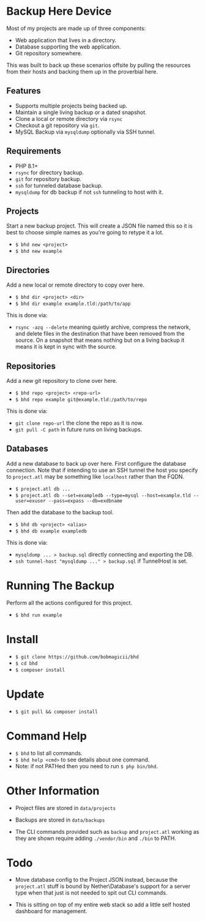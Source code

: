 # Backup Here Device

Most of my projects are made up of three components:

* Web application that lives in a directory.
* Database supporting the web application.
* Git repository somewhere.

This was built to back up these scenarios offsite by pulling the resources from their hosts and backing them up in the proverbial here.

## Features

* Supports multiple projects being backed up.
* Maintain a single living backup or a dated snapshot.
* Clone a local or remote directory via `rsync`
* Checkout a git repository via `git`.
* MySQL Backup via `mysqldump` optionally via SSH tunnel.

## Requirements

* PHP 8.1+
* `rsync` for directory backup.
* `git` for repository backup.
* `ssh` for tunneled database backup.
* `mysqldump` for db backup if not `ssh` tunneling to host with it.

## Projects

Start a new backup project. This will create a JSON file named this so it is best to choose simple names as you're going to retype it a lot.

* `$ bhd new <project>`
* `$ bhd new example`

## Directories

Add a new local or remote directory to copy over here.

* `$ bhd dir <project> <dir>`
* `$ bhd dir example example.tld:/path/to/app`

This is done via:

* `rsync -azq --delete` meaning quietly archive, compress the network, and
   delete files in the destination that have been removed from the source. On
   a snapshot that means nothing but on a living backup it means it is kept in
   sync with the source.

## Repositories

Add a new git repository to clone over here.

* `$ bhd repo <project> <repo-url>`
* `$ bhd repo example git@example.tld:/path/to/repo`

This is done via:

* `git clone repo-url` the clone the repo as it is now.
* `git pull -C path` in future runs on living backups.

## Databases

Add a new database to back up over here. First configure the database connection. Note that if intending to use an SSH tunnel the host you specify to `project.atl` may be something like `localhost` rather than the FQDN.

* `$ project.atl db ...`
* `$ project.atl db --set=exampledb --type=mysql --host=example.tld --user=exuser --pass=expass --db=exdbname`

Then add the database to the backup tool.

* `$ bhd db <project> <alias>`
* `$ bhd db example exampledb`

This is done via:

* `mysqldump ... > backup.sql` directly connecting and exporting the DB.
* `ssh tunnel-host "mysqldump ..." > backup.sql` if TunnelHost is set.



# Running The Backup

Perform all the actions configured for this project.

* `$ bhd run example`



# Install

* `$ git clone https://github.com/bobmagicii/bhd`
* `$ cd bhd`
* `$ composer install`



# Update

* `$ git pull && composer install`



# Command Help

* `$ bhd` to list all commands.
* `$ bhd help <cmd>` to see details about one command.
* Note: if not PATHed then you need to run `$ php bin/bhd`.



# Other Information

* Project files are stored in `data/projects`

* Backups are stored in `data/backups`

* The CLI commands provided such as `backup` and `project.atl` working as they are shown require adding `./vendor/bin` and `./bin` to PATH.



# Todo

* Move database config to the Project JSON instead, because the `project.atl` stuff is bound by Nether\Database's support for a server type when that just is not needed to spit out CLI commands.

* This is sitting on top of my entire web stack so add a little self hosted dashboard for management.

